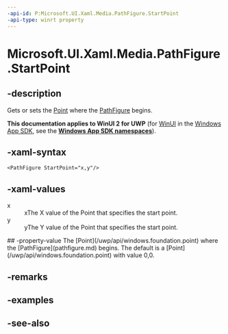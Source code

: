 ```yaml
---
-api-id: P:Microsoft.UI.Xaml.Media.PathFigure.StartPoint
-api-type: winrt property
---
```


<!-- Property syntax
public Windows.Foundation.Point StartPoint { get;  set; }
-->

# Microsoft.UI.Xaml.Media.PathFigure.StartPoint

## -description
Gets or sets the [Point](/uwp/api/windows.foundation.point) where the [PathFigure](pathfigure.md) begins.

**This documentation applies to WinUI 2 for UWP** (for [WinUI](/windows/apps/winui/winui3/) in the [Windows App SDK](/windows/apps/windows-app-sdk/), see the **[Windows App SDK namespaces](/windows/windows-app-sdk/api/winrt/)**).

## -xaml-syntax
```xaml
<PathFigure StartPoint="x,y"/>
```


## -xaml-values
<dl><dt>x</dt><dd>xThe X value of the Point that specifies the start point.</dd>
<dt>y</dt><dd>yThe Y value of the Point that specifies the start point.</dd>
</dl>
## -property-value
The [Point](/uwp/api/windows.foundation.point) where the [PathFigure](pathfigure.md) begins. The default is a [Point](/uwp/api/windows.foundation.point) with value 0,0.

## -remarks

## -examples

## -see-also
